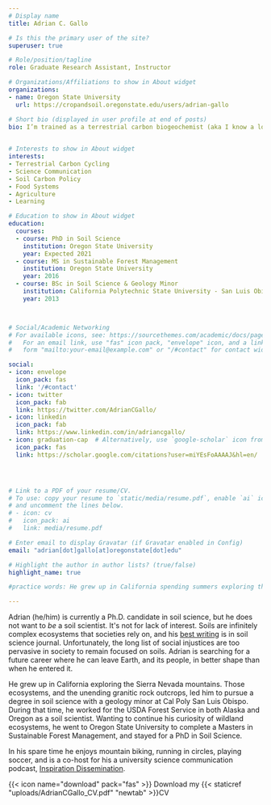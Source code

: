 ```yaml
---
# Display name
title: Adrian C. Gallo

# Is this the primary user of the site?
superuser: true

# Role/position/tagline
role: Graduate Research Assistant, Instructor

# Organizations/Affiliations to show in About widget
organizations:
- name: Oregon State University
  url: https://cropandsoil.oregonstate.edu/users/adrian-gallo

# Short bio (displayed in user profile at end of posts)
bio: I’m trained as a terrestrial carbon biogeochemist (aka I know a lot about dirt). I’m currently exploring science communication and climate change policy through an environmental justice framework as a future career. When not science-ing you can find me running, mountain biking, or playing soccer.
 

# Interests to show in About widget
interests:
- Terrestrial Carbon Cycling
- Science Communication
- Soil Carbon Policy
- Food Systems
- Agriculture
- Learning

# Education to show in About widget
education:
  courses:
  - course: PhD in Soil Science
    institution: Oregon State University
    year: Expected 2021
  - course: MS in Sustainable Forest Management
    institution: Oregon State University
    year: 2016
  - course: BSc in Soil Science & Geology Minor
    institution: California Polytechnic State University - San Luis Obispo
    year: 2013



# Social/Academic Networking
# For available icons, see: https://sourcethemes.com/academic/docs/page-builder/#icons
#   For an email link, use "fas" icon pack, "envelope" icon, and a link in the
#   form "mailto:your-email@example.com" or "/#contact" for contact widget.

social:
- icon: envelope
  icon_pack: fas
  link: '/#contact'
- icon: twitter
  icon_pack: fab
  link: https://twitter.com/AdrianCGallo/
- icon: linkedin
  icon_pack: fab
  link: https://www.linkedin.com/in/adriancgallo/
- icon: graduation-cap  # Alternatively, use `google-scholar` icon from `ai` icon pack
  icon_pack: fas
  link: https://scholar.google.com/citations?user=miYEsFoAAAAJ&hl=en/




# Link to a PDF of your resume/CV.
# To use: copy your resume to `static/media/resume.pdf`, enable `ai` icons in `params.toml`, 
# and uncomment the lines below.
# - icon: cv
#   icon_pack: ai
#   link: media/resume.pdf

# Enter email to display Gravatar (if Gravatar enabled in Config)
email: "adrian[dot]gallo[at]oregonstate[dot]edu"

# Highlight the author in author lists? (true/false)
highlight_name: true

#practice words: He grew up in California spending summers exploring the Sierra Nevada mountains. Those ecosystems, and the granitic rock outcrops, led him to pursue a degree in soil science with a geology minor at Cal Poly San Luis Obispo. The Learn By Doing motto of Cal Poly directed him towards internships with the USDA Forest Service in both Alaska and Oregon. During those internships he fell in love with temperate rainforests, and wanted to study them further. This resulted in a Masters degree in Forestry from Oregon State University. Nearing graduation from that project, his advisor (Dr. Jeff Hatten) was awarded a grant looking at soil organic matter characteristics in ecosystems across North America. As a consequence of luck and circumstance, Adrian continued onto a PhD program at Oregon State where he expects to complete his degree in late 2021. 

---
```


Adrian (he/him) is currently a Ph.D. candidate in soil science, but he does not want to *be* a soil scientist. It's not for lack of interest. Soils are infinitely complex ecosystems that societies rely on, and his [best writing](https://adriancgallo.com/publication/20-carter-representation/) is in soil science journal. Unfortunately, the long list of social injustices are too pervasive in society to remain focused on soils. Adrian is searching for a future career where he can leave Earth, and its people, in better shape than when he entered it.

He grew up in California exploring the Sierra Nevada mountains. Those ecosystems, and the unending granitic rock outcrops, led him to pursue a degree in soil science with a geology minor at Cal Poly San Luis Obispo. During that time, he worked for the USDA Forest Service in both Alaska and Oregon as a soil scientist. Wanting to continue his curiosity of wildland ecosystems, he went to Oregon State University to complete a Masters in Sustainable Forest Management, and stayed for a PhD in Soil Science. 

In his spare time he enjoys mountain biking, running in circles, playing soccer, and is a co-host for his a university science communication podcast, [Inspiration Dissemination](https://adriancgallo.com/project/inspiration_dissemination_favoriteepisodes/).


{{< icon name="download" pack="fas" >}} Download my {{< staticref "uploads/AdrianCGallo_CV.pdf" "newtab" >}}CV
